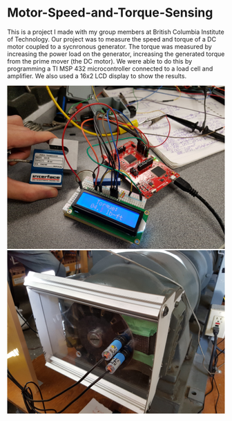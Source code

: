 # Motor-Speed-and-Torque-Sensing
This is a project I made with my group members at British Columbia Institute of Technology. Our project was to measure the speed and torque of a DC motor coupled to a sycnronous 
generator. The torque was measured by increasing the power load on the generator, increasing the generated torque from the prime mover (the DC motor). We were able to do this
by programming a TI MSP 432 microcontroller connected to a load cell and amplifier. We also used a 16x2 LCD display to show the results. 

![example](https://github.com/christophertesar/Motor-Speed-and-Torque-Sensing/blob/master/photos/20190311_140725.jpg)
![example2](https://github.com/christophertesar/Motor-Speed-and-Torque-Sensing/blob/master/photos/20190401_153955.jpg)
